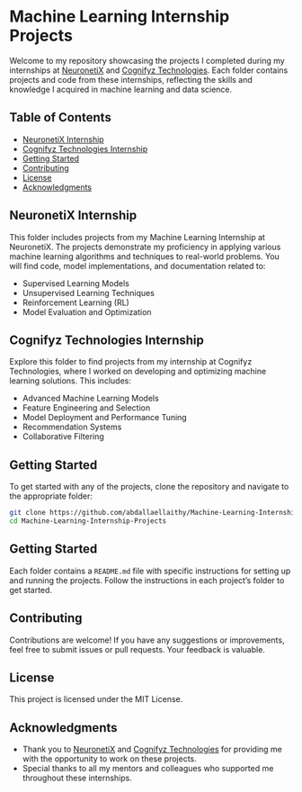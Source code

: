 # Machine Learning Internship Projects

Welcome to my repository showcasing the projects I completed during my internships at [NeuronetiX](https://www.linkedin.com/company/neuronetixacademy/posts/?feedView=all) and [Cognifyz Technologies](https://www.linkedin.com/company/cognifyz-techonologies/posts/?feedView=all). Each folder contains projects and code from these internships, reflecting the skills and knowledge I acquired in machine learning and data science.

## Table of Contents

- [NeuronetiX Internship](#neuronetix-internship)
- [Cognifyz Technologies Internship](#cognifyz-technologies-internship)
- [Getting Started](#getting-started)
- [Contributing](#contributing)
- [License](#license)
- [Acknowledgments](#acknowledgments)

## NeuronetiX Internship

This folder includes projects from my Machine Learning Internship at NeuronetiX. The projects demonstrate my proficiency in applying various machine learning algorithms and techniques to real-world problems. You will find code, model implementations, and documentation related to:

- Supervised Learning Models
- Unsupervised Learning Techniques
- Reinforcement Learning (RL)
- Model Evaluation and Optimization

## Cognifyz Technologies Internship

Explore this folder to find projects from my internship at Cognifyz Technologies, where I worked on developing and optimizing machine learning solutions. This includes:

- Advanced Machine Learning Models
- Feature Engineering and Selection
- Model Deployment and Performance Tuning
- Recommendation Systems
- Collaborative Filtering

## Getting Started

To get started with any of the projects, clone the repository and navigate to the appropriate folder:

```bash
git clone https://github.com/abdallaellaithy/Machine-Learning-Internship-Projects.git
cd Machine-Learning-Internship-Projects
```
## Getting Started

Each folder contains a `README.md` file with specific instructions for setting up and running the projects. Follow the instructions in each project’s folder to get started.

## Contributing

Contributions are welcome! If you have any suggestions or improvements, feel free to submit issues or pull requests. Your feedback is valuable.

## License

This project is licensed under the MIT License.

## Acknowledgments

- Thank you to [NeuronetiX](https://www.linkedin.com/company/neuronetixacademy/posts/?feedView=all) and [Cognifyz Technologies](https://www.linkedin.com/company/cognifyz-techonologies/posts/?feedView=all) for providing me with the opportunity to work on these projects.
- Special thanks to all my mentors and colleagues who supported me throughout these internships.

